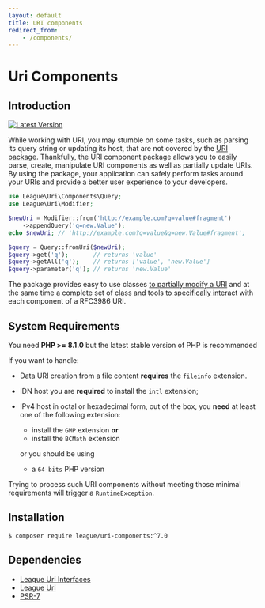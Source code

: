 ```yaml
---
layout: default
title: URI components
redirect_from:
    - /components/
---
```


Uri Components
=======

Introduction
-------

[![Latest Version](https://img.shields.io/github/release/thephpleague/uri-components.svg?style=flat-square)](https://github.com/thephpleague/uri-components/releases)

While working with URI, you may stumble on some tasks, such as parsing its query string or updating its host,
that are not covered by the [URI package](/uri/7.0/).
Thankfully, the URI component package allows you to easily parse, create, manipulate URI components as well as partially
update URIs. By using the package, your application can safely perform tasks around your URIs and provide a better 
user experience to your developers.

~~~php
use League\Uri\Components\Query;
use League\Uri\Modifier;

$newUri = Modifier::from('http://example.com?q=value#fragment')
    ->appendQuery('q=new.Value');
echo $newUri; // 'http://example.com?q=value&q=new.Value#fragment';

$query = Query::fromUri($newUri);
$query->get('q');       // returns 'value'
$query->getAll('q');    // returns ['value', 'new.Value']
$query->parameter('q'); // returns 'new.Value'
~~~

The package provides easy to use classes [to partially modify a URI](/components/7.0/modifiers/)
and at the same time a complete set of class and tools [to specifically interact](/components/7.0/api/)
with each component of a RFC3986 URI.

System Requirements
-------

You need **PHP >= 8.1.0** but the latest stable version of PHP is recommended

If you want to handle:

- Data URI creation from a file content **requires** the `fileinfo` extension.
- IDN host you are **required** to install the `intl` extension;
- IPv4 host in octal or hexadecimal form, out of the box, you **need** at least one of the following extension:

    - install the `GMP` extension **or**
    - install the `BCMath` extension

  or you should be using

    - a `64-bits` PHP version

Trying to process such URI components without meeting those minimal requirements will trigger a `RuntimeException`.

Installation
--------

~~~
$ composer require league/uri-components:^7.0
~~~

Dependencies
-------

- [League Uri Interfaces](https://github.com/thephpleague/uri-interfaces)
- [League Uri](https://github.com/thephpleague/uri)
- [PSR-7](http://www.php-fig.org/psr/psr-7/)
